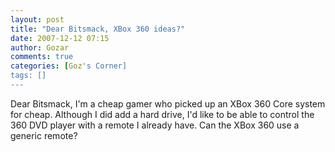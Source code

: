 ```yaml
---
layout: post
title: "Dear Bitsmack, XBox 360 ideas?"
date: 2007-12-12 07:15
author: Gozar
comments: true
categories: [Goz's Corner]
tags: []
---
```

Dear Bitsmack,
I'm a cheap gamer who picked up an XBox 360 Core system for cheap. Although I did add a hard drive, I'd like to be able to control the 360 DVD player with a remote I already have. Can the XBox 360 use a generic remote?
